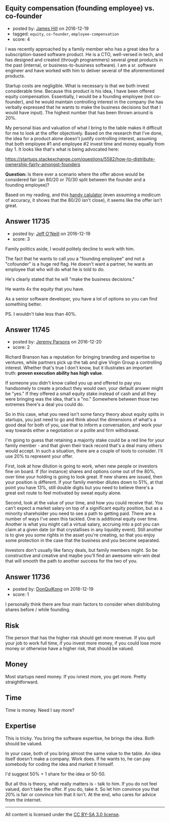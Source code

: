 ## Equity compensation (founding employee) vs. co-founder

- posted by: [James Hill](https://stackexchange.com/users/398524/james-hill) on 2016-12-19
- tagged: `equity`, `co-founder`, `employee-compensation`
- score: 4

I was recently approached by a family member who has a great idea for a subscription-based software product. He is a CTO, well-versed in tech, and has designed and created (through programmers) several great products in the past (internal, or business-to-business software). I am a sr. software engineer and have worked with him to deliver several of the aforementioned products.

Startup costs are negligible. What is necessary is that we both invest considerable time. Because this product is his idea, I have been offered equity compensation. Essentially, I would be a founding employee (not co-founder), and he would maintain controlling interest in the company (he has verbally expressed that he wants to make the business decisions but that I would have input). The highest number that has been thrown around is 20%.

My personal bias and valuation of what I bring to the table makes it difficult for me to look at the offer objectively. Based on the research that I've done, the idea for a product alone doesn't justify controlling interest, assuming that both employee #1 and employee #2 invest time and money equally from day 1. It looks like that's what is being advocated here:

https://startups.stackexchange.com/questions/5582/how-to-distribute-ownership-fairly-amongst-founders

**Question:** Is there ever a scenario where the offer above would be considered fair (an 80/20 or 70/30 split between the founder and a founding employee)?

Based on my reading, and this [handy calulator][1] (even assuming a modicum of accuracy, it shows that the 80/20 isn't close), it seems like the offer isn't great.


  [1]: http://foundrs.com/


## Answer 11735

- posted by: [Jeff O'Neill](https://stackexchange.com/users/46273/jeff-o-neill) on 2016-12-19
- score: 3

Family politics aside, I would politely decline to work with him.  

The fact that he wants to call you a "founding employee" and not a "cofounder" is a huge red flag.  He doesn't want a partner, he wants an employee that who will do what he is told to do.

He's clearly stated that he will "make the business decisions."

He wants 4x the equity that you have.

As a senior software developer, you have a lot of options so you can find something better.

PS. I wouldn't take less than 40%.


## Answer 11745

- posted by: [Jeremy Parsons](https://stackexchange.com/users/497810/jeremy-parsons) on 2016-12-20
- score: 2

Richard Branson has a reputation for bringing branding and expertise to ventures, while partners pick up the tab and give Virgin Group a controlling interest. Whether that's true I don't know, but it illustrates an important truth: **proven execution ability has high value**.

If someone you didn't know called you up and offered to pay you handsomely to create a product they would own, your default answer might be "yes." If they offered a small equity stake instead of cash and all they were bringing was the idea, that's a "no." Somewhere between those two extremes there's a deal you could do. 

So in this case, what you need isn't some fancy theory about equity splits in startups, you just need to go and think about the dimensions of what's a good deal for both of you, use that to inform a conversation, and work your way towards either a negotiation or a polite and firm withdrawal. 

I'm going to guess that retaining a majority stake could be a red line for your family member - and that given their track record that's a deal many others would accept. In such a situation, there are a couple of tools to consider. I'll use 20% to represent your offer.

First, look at how dilution is going to work, when new people or investors fine on board. If (for instance) shares and options come out of the 80%, over time your holding is going to look great. If new shares are issued, then your position is different. If your family member dilutes down to 51%, at that point you have 13%, still double digits but you need to believe there's a great exit route to feel motivated by sweat equity alone. 

Second, look at the value of your time, and how you could receive that. You can't expect a market salary on top of a significant equity position, but as a minority shareholder you need to see a path to getting paid. There are a number of ways I've seen this tackled. One is additional equity over time. Another is what you might call a virtual salary, accruing into a pot you can claim at a given date (or that crystallises in any liquidity event).  Still another is to give you some rights in the asset you're creating, so that you enjoy some protection in the case that the business and you become separated.

Investors don't usually like fancy deals, but family members might. So be constructive and creative and maybe you'll find an awesome win-win deal that will smooth the path to another success for the two of you.


## Answer 11736

- posted by: [DonQuiKong](https://stackexchange.com/users/9739821/donquikong) on 2016-12-19
- score: 1

I personally think there are four main factors to consider when distributing shares before / while founding.

Risk
----------
The person that has the higher risk should get more revenue. If you quit your job to work full time, if you invest more money, if you could lose more money or otherwise have a higher risk, that should be valued.

Money
----------
Most startups need money. If you ivnest more, you get more. Pretty straightforward.

Time
---------
Time is money. Need I say more?

Expertise
--------
This is tricky. You bring the software expertise, he brings the idea. Both should be valued. 


In your case, both of you bring almost the same value to the table. An idea itself doesn't make a company. Work does. If he wants to, he can pay somebody for coding the idea and market it himself. 


I'd suggest 50% + 1 share for the idea or 50-50. 


But all this is theory, what really matters is - talk to him. If you do not feel valued, don't take the offer. If you do, take it. So let him convince you that 20% is fair or convince him that it isn't. At the end, who cares for advice from the internet.



---

All content is licensed under the [CC BY-SA 3.0 license](https://creativecommons.org/licenses/by-sa/3.0/).
